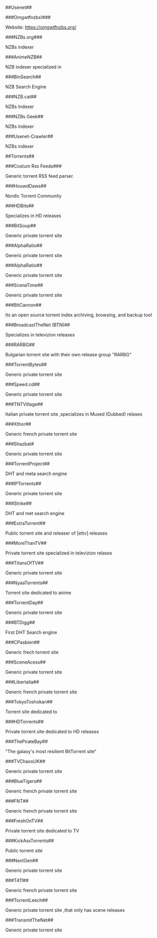 ##Usenet##

###Omgwtfnzbs!###

Website: https://omgwtfnzbs.org/  

###NZBs.org###

NZBs indexer

###AnimeNZB##

NZB indexer specialized in 

###BinSearch##

NZB Search Engine

###NZB.cat##

NZBs Indexer

###NZBs Geek##

NZBs Indexer

###Usenet-Crawler##

NZBs indexer

##Torrents##

###Costum Rss Feeds###

Generic torrent RSS feed parser.

###HouwdDaws##

Nordic Torrent Community

###HDBits##

Specializes in HD releases

###BitSoup##

Generic private torrent site

###AlphaRatio##

Generic private torrent site

###AlphaRatio##

Generic private torrent site

###SceneTime##

Generic private torrent site

###BitCannon##

Its an open source torrent index archiving, browsing, and backup tool

###BroadcastTheNet (BTN)##

Specializes in televizion releases

###RARBG##

Bulgarian torrent site with their own release group "RARBG"

###TorrentBytes##

Generic private torrent site

###Speed.cd##

Generic private torrent site

###TNTVillage##

Italian private torrent site ,specializes in Muxed (Dubbed) relases

###Xthor##

Generic french private torrent site

###Shazbat#

Generic private torrent site

###TorrentProject##

DHT and meta search engine

###IPTorrents##

Generic private torrent site

###Strike##

DHT and met search engine

###ExtraTorrent##

Public torrent site and releaser of [ettv] releases

###MoreThanTV##

Private torrent site specialized in televizion relases

###TitansOfTV##

Generic private torrent site

###NyaaTorrents##

Torrent site dedicated to anime

###TorrentDay##

Generic private torrent site

###BTDigg##

First DHT Search engine

###CPasbien##

Generic frech torrent site

###SceneAcess##

Generic private torrent site

###Libertalia##

Generic french private torrent site

###TokyoToshokan##

Torrent site dedicated to 

###HDTorrents##

Private torrent site dedicated to HD releases

###ThePirateBay##

"The galaxy's most resilient BitTorrent site"

###TVChaosUK##

Generic private torrent site

###BlueTigers##

Generic french private torrent site

###FNT##

Generic french private torrent site

###FreshOnTV##

Private torrent site dedicated to TV

###KickAssTorrents##

Public torrent site

###NextGen##

Generic private torrent site

###T411##

Generic french private torrent site

###TorrentLeech##

Generic private torrent site ,that only has scene releases

###TransmitTheNet##

Generic private torrent site
